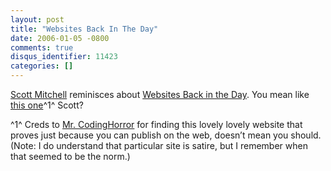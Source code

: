 ```yaml
---
layout: post
title: "Websites Back In The Day"
date: 2006-01-05 -0800
comments: true
disqus_identifier: 11423
categories: []
---
```

[Scott
Mitchell](http://scottonwriting.net/sowblog/ "Scott On Writing Blog")
reminisces about [Websites Back in the
Day](http://scottonwriting.net/sowblog/posts/4924.aspx "Websites Back In the Day").
You mean like [this
one](http://web.utk.edu/~gwhitney/awful/awful2.html "Awful Web Design")^1^
Scott?

^1^ Creds to [Mr. CodingHorror](http://www.codinghorror.com/blog/) for
finding this lovely lovely website that proves just because you can
publish on the web, doesn’t mean you should. (Note: I do understand that
particular site is satire, but I remember when that seemed to be the
norm.)

